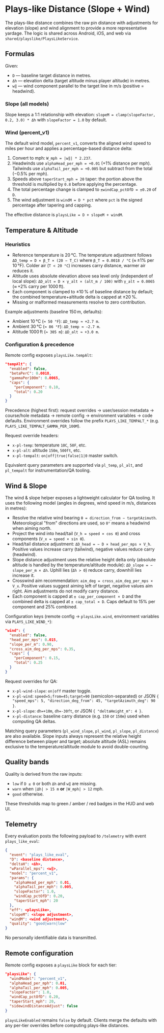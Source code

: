 # Plays-like Distance (Slope + Wind)

The plays-like distance combines the raw pin distance with adjustments for elevation
(slope) and wind alignment to provide a more representative yardage. The logic is
shared across Android, iOS, and web via `shared/playslike/PlaysLikeService`.

## Formulas

Given:

- `D` — baseline target distance in metres.
- `Δh` — elevation delta (target altitude minus player altitude) in metres.
- `w‖` — wind component parallel to the target line in m/s (positive = headwind).

### Slope (all models)

Slope keeps a 1:1 relationship with elevation: `slopeM = clamp(slopeFactor, 0.2, 3.0) * Δh`
with `slopeFactor = 1.0` by default.

### Wind (percent_v1)

The default wind model, `percent_v1`, converts the aligned wind speed to miles per
hour and applies a percentage-based distance delta:

1. Convert to mph: `W_mph = |w‖| * 2.237`.
2. Headwinds use `alphaHead_per_mph = +0.01` (+1% distance per mph). Tailwinds use
   `alphaTail_per_mph = +0.005` but subtract from the total (−0.5% per mph).
3. Speeds above `taperStart_mph = 20` taper: the portion above the threshold is
   multiplied by `0.8` before applying the percentage.
4. The total percentage change is clamped to `±windCap_pctOfD = ±0.20` of `D`.
5. The wind adjustment is `windM = D * pct` where `pct` is the signed percentage
   after tapering and capping.

The effective distance is `playsLike = D + slopeM + windM`.

## Temperature & Altitude

### Heuristics

- Reference temperature is 20 °C. The temperature adjustment follows `ΔD_temp = D × β_T × (20 − T_C)`
  where `β_T = 0.0018 / °C` (≈ ±1% per 10 °F). Colder air (`T < 20 °C`) increases carry
  distance, warmer air reduces it.
- Altitude uses absolute elevation above sea level only (independent of local slope):
  `ΔD_alt = D × γ_alt × (alt_m / 100)` with `γ_alt = 0.0065` (≈ +2% carry per 1000 ft).
- Each component is clamped to ±10 % of baseline distance by default; the combined
  temperature+altitude delta is capped at ±20 %.
- Missing or malformed measurements resolve to zero contribution.

Example adjustments (baseline 150 m, defaults):

- Ambient 10 °C (`≈ 50 °F`): `ΔD_temp ≈ +2.7 m`.
- Ambient 30 °C (`≈ 86 °F`): `ΔD_temp ≈ −2.7 m`.
- Altitude 1000 ft (`≈ 305 m`): `ΔD_alt ≈ +3.0 m`.

### Configuration & precedence

Remote config exposes `playsLike.tempAlt`:

```json
"tempAlt": {
  "enabled": false,
  "betaPerC": 0.0018,
  "gammaPer100m": 0.0065,
  "caps": {
    "perComponent": 0.10,
    "total": 0.20
  }
}
```

Precedence (highest first): request overrides → user/session metadata → course/hole
metadata → remote config → environment variables → code defaults. Environment overrides
follow the prefix `PLAYS_LIKE_TEMPALT_*` (e.g. `PLAYS_LIKE_TEMPALT_GAMMA_PER_100M`).

Request override headers:

- `x-pl-temp`: temperature `10C`, `50F`, etc.
- `x-pl-alt`: altitude `150m`, `500ft`, etc.
- `x-pl-tempalt`: `on|off|true|false|1|0` master switch.

Equivalent query parameters are supported via `pl_temp`, `pl_alt`, and `pl_tempalt` for
instrumentation/QA tooling.

## Wind & Slope

The wind & slope helper exposes a lightweight calculator for QA tooling. It uses the
following model (angles in degrees, wind speed in m/s, distances in metres):

- Resolve the relative wind bearing `θ = direction_from − targetAzimuth`. Meteorological
  "from" directions are used, so `0°` means a headwind when aiming north.
- Project the wind into head/tail (`V_h = speed × cos θ`) and cross components
  (`V_x = speed × sin θ`).
- Head/tail distance adjustment: `ΔD_head = − D × head_per_mps × V_h`. Positive values
  increase carry (tailwind), negative values reduce carry (headwind).
- Slope distance adjustment uses the relative height delta only (absolute altitude is
  handled by the temperature/altitude module): `ΔD_slope = − slope_per_m × Δh`. Uphill
  lies (`Δh > 0`) reduce carry, downhill lies increase it.
- Crosswind aim recommendation: `aim_deg = cross_aim_deg_per_mps × V_x`. Positive values
  suggest aiming left of target, negative values aim right. Aim adjustments do not modify
  carry distance.
- Each component is capped at `± cap_per_component × D` and the combined delta is capped
  at `± cap_total × D`. Caps default to 15% per component and 25% combined.

Configuration keys (remote config → `playsLike.wind`, environment variables via
`PLAYS_LIKE_WIND_*`):

```json
"wind": {
  "enabled": false,
  "head_per_mps": 0.015,
  "slope_per_m": 0.90,
  "cross_aim_deg_per_mps": 0.35,
  "caps": {
    "perComponent": 0.15,
    "total": 0.25
  }
}
```

Request overrides for QA:

- `x-pl-wind-slope`: `on|off` master toggle.
- `x-pl-wind`: `speed=5;from=45;target=90` (semicolon-separated) or JSON
  `{ "speed_mps": 5, "direction_deg_from": 45, "targetAzimuth_deg": 90 }`.
- `x-pl-slope`: `dh=+10m`, `dh=-30ft`, or JSON `{ "deltaHeight_m": 4 }`.
- `x-pl-distance`: baseline carry distance (e.g. `150` or `150m`) used when computing
  QA deltas.

Matching query parameters (`pl_wind_slope`, `pl_wind`, `pl_slope`, `pl_distance`) are also
available.
Slope inputs always represent the relative height difference between player and target;
absolute altitude (ASL) remains exclusive to the temperature/altitude module to avoid
double-counting.

## Quality bands

Quality is derived from the raw inputs:

- `low` if `D ≤ 0` or both `Δh` and `w‖` are missing.
- `warn` when `|Δh| > 15 m` **or** `|W_mph| > 12` mph.
- `good` otherwise.

These thresholds map to green / amber / red badges in the HUD and web UI.

## Telemetry

Every evaluation posts the following payload to `/telemetry` with event
`plays_like_eval`:

```json
{
  "event": "plays_like_eval",
  "D": <baseline distance>,
  "deltaH": <Δh>,
  "wParallel_mps": <w‖>,
  "model": "percent_v1",
  "params": {
    "alphaHead_per_mph": 0.01,
    "alphaTail_per_mph": 0.005,
    "slopeFactor": 1.0,
    "windCap_pctOfD": 0.20,
    "taperStart_mph": 20
  },
  "eff": <playsLike>,
  "slopeM": <slope adjustment>,
  "windM": <wind adjustment>,
  "quality": "good|warn|low"
}
```

No personally identifiable data is transmitted.

## Remote configuration

Remote config exposes a `playsLike` block for each tier:

```json
"playsLike": {
  "windModel": "percent_v1",
  "alphaHead_per_mph": 0.01,
  "alphaTail_per_mph": 0.005,
  "slopeFactor": 1.0,
  "windCap_pctOfD": 0.20,
  "taperStart_mph": 20,
  "sidewindDistanceAdjust": false
}
```

`playsLikeEnabled` remains `false` by default. Clients merge the defaults with any
per-tier overrides before computing plays-like distances.
